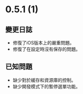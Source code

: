 # 0.5.1 (1)

## 變更日誌

- 修復了iOS版本上的嚴重問題。
- 修復了在設定時沒有保存的問題。

## 已知問題

- 缺少對於緩存和資源庫的控制。
- 缺少開發模式下的暫停選單功能。
